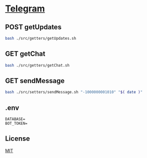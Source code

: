 # [Telegram](https://core.telegram.org/bots/api)

## POST getUpdates

```sh
bash ./src/getters/getUpdates.sh
```

## GET getChat

```sh
bash ./src/getters/getChat.sh
```

## GET sendMessage

```sh
bash ./src/setters/sendMessage.sh "-1000000001010" "$( date )"
```

## .env

```
DATABASE=
BOT_TOKEN=

```

## License

[MIT](./LICENSE)
